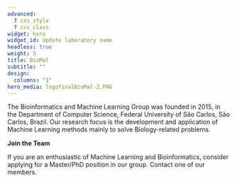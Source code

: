 ```yaml
---
advanced:
  ? css_style
  ? css_class
widget: hero
widget_id: Update laboratory name
headless: true
weight: 5
title: BioMal
subtitle: ""
design:
  columns: "1"
hero_media: logofinalBioMal-2.PNG
---
```

The Bioinformatics and Machine Learning Group was founded in 2015, in the Department of Computer Science, Federal University of São Carlos, São Carlos, Brazil. Our research focus is the development and application of Machine Learning methods mainly to solve Biology-related problems.

**Join the Team**

If you are an enthusiastic of Machine Learning and Bioinformatics, consider applying for a Master/PhD position in our group. Contact one of our members.
